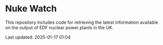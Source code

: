 # Nuke Watch

This repository includes code for retrieving the latest information available on the output of EDF nuclear power plants in the UK.

Last updated: 2025-01-17 01:04
